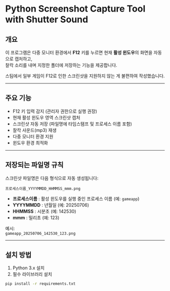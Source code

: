 # Python Screenshot Capture Tool with Shutter Sound

## 개요

이 프로그램은 다중 모니터 환경에서 **F12** 키를 누르면 현재 **활성 윈도우**의 화면을 자동으로 캡처하고,  
찰칵 소리를 내며 지정한 폴더에 저장하는 기능을 제공합니다.

스팀에서 일부 게임이 F12로 인한 스크린샷을 지원하지 않는 게 불편하여 작성했습니다.

---

## 주요 기능

- F12 키 입력 감지 (관리자 권한으로 실행 권장)  
- 현재 활성 윈도우 영역 스크린샷 캡처  
- 스크린샷 자동 저장 (파일명에 타임스탬프 및 프로세스 이름 포함)  
- 찰칵 사운드(mp3) 재생  
- 다중 모니터 환경 지원  
- 윈도우 환경 최적화

---

## 저장되는 파일명 규칙

스크린샷 파일명은 다음 형식으로 자동 생성됩니다:


`프로세스이름_YYYYMMDD_HHMMSS_mmm.png`


- **프로세스이름** : 활성 윈도우를 실행 중인 프로세스 이름 (예: `gameapp`)  
- **YYYYMMDD** : 년월일 (예: 20250706)  
- **HHMMSS** : 시분초 (예: 142530)  
- **mmm** : 밀리초 (예: 123)  

예시:  
`gameapp_20250706_142530_123.png`

---

## 설치 방법

1. Python 3.x 설치  
2. 필수 라이브러리 설치

```bash
pip install -r requirements.txt
